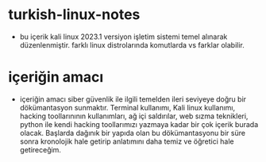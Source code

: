 # turkish-linux-notes
- bu içerik kali linux 2023.1 versiyon işletim sistemi temel alınarak düzenlenmiştir. 
farklı linux distrolarında komutlarda vs farklar olabilir.
# içeriğin amacı
- içeriğin amacı siber güvenlik ile ilgili temelden ileri 
seviyeye doğru bir dökümantasyon sunmaktır.
Terminal kullanımı, Kali linux kullanımı, hacking toollarınının
kullanımları, ağ içi saldırılar, web sızma teknikleri, python ile kendi 
hacking toollarımızı yazmaya kadar bir çok içerik 
burada olacak. Başlarda dağınık bir yapıda olan bu 
dökümantasyonu bir süre sonra kronolojik hale getirip 
anlatımını daha temiz ve öğretici hale getireceğim.

